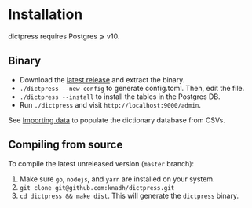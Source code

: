 # Installation

dictpress requires Postgres ⩾ v10.

## Binary
- Download the [latest release](https://github.com/knadh/dictpress/releases) and extract the binary.
- `./dictpress --new-config` to generate config.toml. Then, edit the file.
- `./dictpress --install` to install the tables in the Postgres DB.
- Run `./dictpress` and visit `http://localhost:9000/admin`.

See [Importing data](import.md) to populate the dictionary database from CSVs.


## Compiling from source

To compile the latest unreleased version (`master` branch):

1. Make sure `go`, `nodejs`, and `yarn` are installed on your system.
2. `git clone git@github.com:knadh/dictpress.git`
3. `cd dictpress && make dist`. This will generate the `dictpress` binary.
